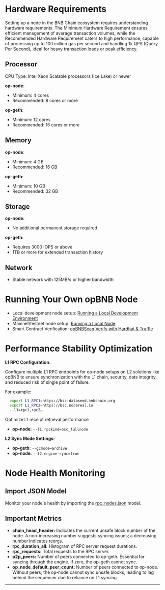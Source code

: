 
# Hardware Requirements

Setting up a node in the BNB Chain ecosystem requires understanding hardware requirements. The Minimum Hardware Requirement ensures efficient management of average transaction volumes, while the Recommended Hardware Requirement caters to high performance, capable of processing up to 100 million gas per second and handling 1k QPS (Query Per Second), ideal for heavy transaction loads or peak efficiency.

## Processor

CPU Type: Intel Xeon Scalable processors (Ice Lake) or newer 

**op-node:**  
- Minimum: 4 cores
- Recommended: 8 cores or more

**op-geth:** 
- Minimum: 12 cores
- Recommended: 16 cores or more

## Memory

**op-node:**  
- Minimum: 4 GB
- Recommended: 16 GB

**op-geth:** 
- Minimum: 10 GB
- Recommended: 32 GB

## Storage

**op-node:**  
- No additional permanent storage required

**op-geth:** 
- Requires 3000 IOPS or above
- 1TB or more for extended transaction history

## Network

- Stable network with 125MB/s or higher bandwidth

# Running Your Own opBNB Node

- Local development node setup: [Running a Local Development Environment](../advanced/local-dev-env.md)
- Mainnet/testnet node setup: [Running a Local Node](../advanced/local-node.md)
- Smart Contract Verification: [opBNBScan Verify with Hardhat & Truffle](../advanced/verify-on-opbnbscan.md)

# Performance Stability Optimization

**L1 RPC Configuration:**

Configure multiple L1 RPC endpoints for op-node setups on L2 solutions like opBNB to ensure synchronization with the L1 chain, security, data integrity, and reduced risk of single point of failure.

For example:
```bash
  export L1_RPC1=https://bsc-dataseed.bnbchain.org
  export L1_RPC2=https://bsc.nodereal.io
  --l1=rpc1,rpc2…
```
Optimize L1 receipt retrieval performance
- **op-node:** `--l1.rpckind=bsc_fullnode`


**L2 Sync Mode Settings:**

- **op-geth:** `--gcmode=archive`
- **op-node:** `--l2.engine-sync=true`

# Node Health Monitoring

## Import JSON Model

Monitor your node's health by importing the [rpc_nodes.json](./rpc_nodes.json) model.

## Important Metrics

- **chain_head_header:** Indicates the current unsafe block number of the node. A non-increasing number suggests syncing issues; a decreasing number indicates reorgs.
- **rpc_duration_all:** Histogram of RPC server request durations.
- **rpc_requests:** Total requests to the RPC server.
- **p2p_peers:** Number of peers connected to op-geth. Essential for syncing through the engine. If zero, the op-geth cannot sync.
- **op_node_default_peer_count:** Number of peers connected to op-node. Without peers, the op-node cannot sync unsafe blocks, leading to lag behind the sequencer due to reliance on L1 syncing.

---
